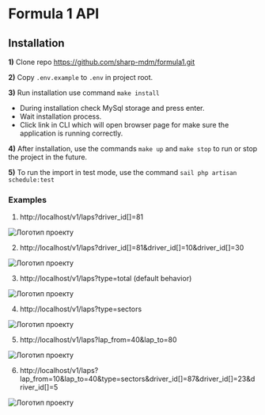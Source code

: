 # Formula 1 API

## Installation
**1)** Clone repo https://github.com/sharp-mdm/formula1.git

**2)** Copy `.env.example` to `.env` in project root.

**3)** Run installation use command `make install`

- During installation check MySql storage and press enter.
- Wait installation process.
- Click link in CLI which will open browser page for make sure the application is running correctly.

**4)** After installation, use the commands `make up` and `make stop` to run or stop the project in the future.

**5)** To run the import in test mode, use the command `sail php artisan schedule:test`

### Examples
1) http://localhost/v1/laps?driver_id[]=81

![Логотип проекту](public/img/1.png )

2) http://localhost/v1/laps?driver_id[]=81&driver_id[]=10&driver_id[]=30

![Логотип проекту](public/img/2.png )

3) http://localhost/v1/laps?type=total (default behavior)

![Логотип проекту](public/img/3.png )

4) http://localhost/v1/laps?type=sectors

![Логотип проекту](public/img/4.png )

5) http://localhost/v1/laps?lap_from=40&lap_to=80

![Логотип проекту](public/img/5.png )

6) http://localhost/v1/laps?lap_from=10&lap_to=40&type=sectors&driver_id[]=87&driver_id[]=23&driver_id[]=5

![Логотип проекту](public/img/6.png )


